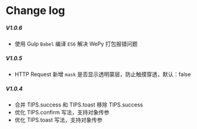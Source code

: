 # Change log

##### V1.0.6

- 使用 Gulp `Babel` 编译 `ES6` 解决 WePy 打包报错问题

##### V1.0.5

- HTTP Request 新增 `mask` 是否显示透明蒙层，防止触摸穿透，默认：false

##### V1.0.4

- 合并 TIPS.success 和 TIPS.toast 移除 TIPS.success
- 优化 TIPS.confirm 写法，支持对象传参
- 优化 TIPS.toast 写法，支持对象传参
